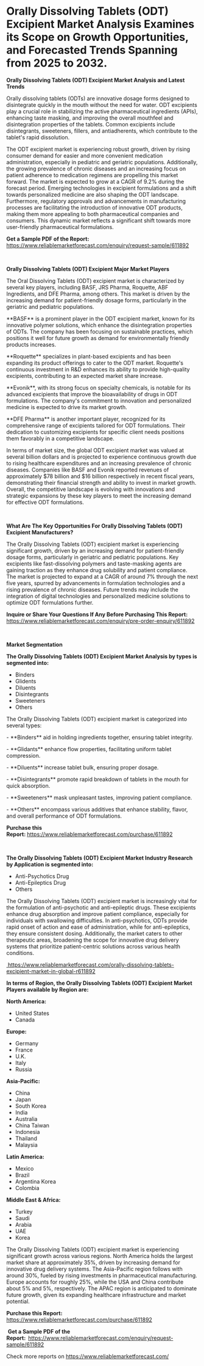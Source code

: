 <p><h1>Orally Dissolving Tablets (ODT) Excipient Market Analysis Examines its Scope on Growth Opportunities, and Forecasted Trends Spanning from 2025 to 2032.</h1></p><p><strong>Orally Dissolving Tablets (ODT) Excipient Market Analysis and Latest Trends</strong></p>
<p><p>Orally dissolving tablets (ODTs) are innovative dosage forms designed to disintegrate quickly in the mouth without the need for water. ODT excipients play a crucial role in stabilizing the active pharmaceutical ingredients (APIs), enhancing taste masking, and improving the overall mouthfeel and disintegration properties of the tablets. Common excipients include disintegrants, sweeteners, fillers, and antiadherents, which contribute to the tablet's rapid dissolution.</p><p>The ODT excipient market is experiencing robust growth, driven by rising consumer demand for easier and more convenient medication administration, especially in pediatric and geriatric populations. Additionally, the growing prevalence of chronic diseases and an increasing focus on patient adherence to medication regimens are propelling this market forward. The market is expected to grow at a CAGR of 9.2% during the forecast period. Emerging technologies in excipient formulations and a shift towards personalized medicine are also shaping the ODT landscape. Furthermore, regulatory approvals and advancements in manufacturing processes are facilitating the introduction of innovative ODT products, making them more appealing to both pharmaceutical companies and consumers. This dynamic market reflects a significant shift towards more user-friendly pharmaceutical formulations.</p></p>
<p><strong>Get a Sample PDF of the Report:&nbsp;</strong> <a href="https://www.reliablemarketforecast.com/enquiry/request-sample/611892?utm_campaign=2210&utm_medium=2&utm_source=Github&utm_content=ia&utm_term=02022025&utm_id=orally-dissolving-tablets-odt-excipient">https://www.reliablemarketforecast.com/enquiry/request-sample/611892</a></p>
<p>&nbsp;</p>
<p><strong>Orally Dissolving Tablets (ODT) Excipient Major Market Players</strong></p>
<p><p>The Oral Dissolving Tablets (ODT) excipient market is characterized by several key players, including BASF, JRS Pharma, Roquette, ABF Ingredients, and DFE Pharma, among others. This market is driven by the increasing demand for patient-friendly dosage forms, particularly in the geriatric and pediatric populations.</p><p>**BASF** is a prominent player in the ODT excipient market, known for its innovative polymer solutions, which enhance the disintegration properties of ODTs. The company has been focusing on sustainable practices, which positions it well for future growth as demand for environmentally friendly products increases.</p><p>**Roquette** specializes in plant-based excipients and has been expanding its product offerings to cater to the ODT market. Roquette's continuous investment in R&D enhances its ability to provide high-quality excipients, contributing to an expected market share increase.</p><p>**Evonik**, with its strong focus on specialty chemicals, is notable for its advanced excipients that improve the bioavailability of drugs in ODT formulations. The company's commitment to innovation and personalized medicine is expected to drive its market growth.</p><p>**DFE Pharma** is another important player, recognized for its comprehensive range of excipients tailored for ODT formulations. Their dedication to customizing excipients for specific client needs positions them favorably in a competitive landscape.</p><p>In terms of market size, the global ODT excipient market was valued at several billion dollars and is projected to experience continuous growth due to rising healthcare expenditures and an increasing prevalence of chronic diseases. Companies like BASF and Evonik reported revenues of approximately $78 billion and $16 billion respectively in recent fiscal years, demonstrating their financial strength and ability to invest in market growth. Overall, the competitive landscape is evolving with innovations and strategic expansions by these key players to meet the increasing demand for effective ODT formulations.</p></p>
<p>&nbsp;</p>
<p><strong>What Are The Key Opportunities For Orally Dissolving Tablets (ODT) Excipient Manufacturers?</strong></p>
<p><p>The Orally Dissolving Tablets (ODT) excipient market is experiencing significant growth, driven by an increasing demand for patient-friendly dosage forms, particularly in geriatric and pediatric populations. Key excipients like fast-dissolving polymers and taste-masking agents are gaining traction as they enhance drug solubility and patient compliance. The market is projected to expand at a CAGR of around 7% through the next five years, spurred by advancements in formulation technologies and a rising prevalence of chronic diseases. Future trends may include the integration of digital technologies and personalized medicine solutions to optimize ODT formulations further.</p></p>
<p><strong>Inquire or Share Your Questions If Any Before Purchasing This Report:</strong> <a href="https://www.reliablemarketforecast.com/enquiry/pre-order-enquiry/611892?utm_campaign=2210&utm_medium=2&utm_source=Github&utm_content=ia&utm_term=02022025&utm_id=orally-dissolving-tablets-odt-excipient">https://www.reliablemarketforecast.com/enquiry/pre-order-enquiry/611892</a></p>
<p>&nbsp;</p>
<p><strong>Market Segmentation</strong></p>
<p><strong>The Orally Dissolving Tablets (ODT) Excipient Market Analysis by types is segmented into:</strong></p>
<p><ul><li>Binders</li><li>Glidents</li><li>Diluents</li><li>Disintegrants</li><li>Sweeteners</li><li>Others</li></ul></p>
<p><p>The Orally Dissolving Tablets (ODT) excipient market is categorized into several types: </p><p>- **Binders** aid in holding ingredients together, ensuring tablet integrity.</p><p>- **Glidants** enhance flow properties, facilitating uniform tablet compression.</p><p>- **Diluents** increase tablet bulk, ensuring proper dosage.</p><p>- **Disintegrants** promote rapid breakdown of tablets in the mouth for quick absorption.</p><p>- **Sweeteners** mask unpleasant tastes, improving patient compliance.</p><p>- **Others** encompass various additives that enhance stability, flavor, and overall performance of ODT formulations.</p></p>
<p><strong>Purchase this Report:&nbsp;</strong><a href="https://www.reliablemarketforecast.com/purchase/611892?utm_campaign=2210&utm_medium=2&utm_source=Github&utm_content=ia&utm_term=02022025&utm_id=orally-dissolving-tablets-odt-excipient">https://www.reliablemarketforecast.com/purchase/611892</a></p>
<p>&nbsp;</p>
<p><strong>The Orally Dissolving Tablets (ODT) Excipient Market Industry Research by Application is segmented into:</strong></p>
<p><ul><li>Anti-Psychotics Drug</li><li>Anti-Epileptics Drug</li><li>Others</li></ul></p>
<p><p>The Orally Dissolving Tablets (ODT) excipient market is increasingly vital for the formulation of anti-psychotic and anti-epileptic drugs. These excipients enhance drug absorption and improve patient compliance, especially for individuals with swallowing difficulties. In anti-psychotics, ODTs provide rapid onset of action and ease of administration, while for anti-epileptics, they ensure consistent dosing. Additionally, the market caters to other therapeutic areas, broadening the scope for innovative drug delivery systems that prioritize patient-centric solutions across various health conditions.</p></p>
<p><a href="https://www.reliablemarketforecast.com/orally-dissolving-tablets-excipient-market-in-global-r611892?utm_campaign=2210&utm_medium=2&utm_source=Github&utm_content=ia&utm_term=02022025&utm_id=orally-dissolving-tablets-odt-excipient">&nbsp;https://www.reliablemarketforecast.com/orally-dissolving-tablets-excipient-market-in-global-r611892</a></p>
<p><strong>In terms of Region, the Orally Dissolving Tablets (ODT) Excipient Market Players available by Region are:</strong></p>
<p>
    <p> <strong> North America: </strong>
        <ul>
            <li>United States</li>
            <li>Canada</li>
        </ul>
        </p> 
    <p> <strong> Europe: </strong>
        <ul>
            <li>Germany</li>
            <li>France</li>
            <li>U.K.</li>
            <li>Italy</li>
            <li>Russia</li>
        </ul>
        </p> 
    <p> <strong> Asia-Pacific: </strong>
        <ul>
            <li>China</li>
            <li>Japan</li>
            <li>South Korea</li>
            <li>India</li>
            <li>Australia</li>
            <li>China Taiwan</li>
            <li>Indonesia</li>
            <li>Thailand</li>
            <li>Malaysia</li>
        </ul>
        </p> 
    <p> <strong> Latin America: </strong>
        <ul>
            <li>Mexico</li>
            <li>Brazil</li>
            <li>Argentina Korea</li>
            <li>Colombia</li>
        </ul>
        </p> 
    <p> <strong> Middle East & Africa: </strong>
        <ul>
            <li>Turkey</li>
            <li>Saudi</li>
            <li>Arabia</li>
            <li>UAE</li>
            <li>Korea</li>
        </ul>
    </p>
    </p>
<p><p>The Orally Dissolving Tablets (ODT) excipient market is experiencing significant growth across various regions. North America holds the largest market share at approximately 35%, driven by increasing demand for innovative drug delivery systems. The Asia-Pacific region follows with around 30%, fueled by rising investments in pharmaceutical manufacturing. Europe accounts for roughly 25%, while the USA and China contribute about 5% and 5%, respectively. The APAC region is anticipated to dominate future growth, given its expanding healthcare infrastructure and market potential.</p></p>
<p><strong>Purchase this Report: </strong><a href="https://www.reliablemarketforecast.com/purchase/611892?utm_campaign=2210&utm_medium=2&utm_source=Github&utm_content=ia&utm_term=02022025&utm_id=orally-dissolving-tablets-odt-excipient">https://www.reliablemarketforecast.com/purchase/611892</a></p>
<p>&nbsp;<strong>Get a Sample PDF of the Report:&nbsp;&nbsp;</strong><a href="https://www.reliablemarketforecast.com/enquiry/request-sample/611892?utm_campaign=2210&utm_medium=2&utm_source=Github&utm_content=ia&utm_term=02022025&utm_id=orally-dissolving-tablets-odt-excipient">https://www.reliablemarketforecast.com/enquiry/request-sample/611892</a></p>
<p><strong></strong></p>
<p>Check more reports on <a href="https://www.reliablemarketforecast.com/?utm_campaign=2210&utm_medium=2&utm_source=Github&utm_content=ia&utm_term=02022025&utm_id=orally-dissolving-tablets-odt-excipient">https://www.reliablemarketforecast.com/</a></p>